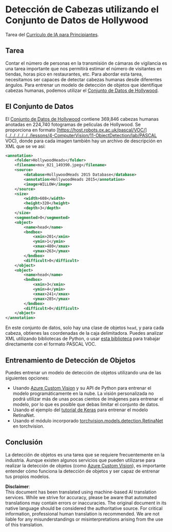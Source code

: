 # Detección de Cabezas utilizando el Conjunto de Datos de Hollywood

Tarea del [Currículo de IA para Principiantes](https://github.com/microsoft/ai-for-beginners).

## Tarea

Contar el número de personas en la transmisión de cámaras de vigilancia es una tarea importante que nos permitirá estimar el número de visitantes en tiendas, horas pico en restaurantes, etc. Para abordar esta tarea, necesitamos ser capaces de detectar cabezas humanas desde diferentes ángulos. Para entrenar un modelo de detección de objetos que identifique cabezas humanas, podemos utilizar el [Conjunto de Datos de Hollywood](https://www.di.ens.fr/willow/research/headdetection/).

## El Conjunto de Datos

El [Conjunto de Datos de Hollywood](https://www.di.ens.fr/willow/research/headdetection/release/HollywoodHeads.zip) contiene 369,846 cabezas humanas anotadas en 224,740 fotogramas de películas de Hollywood. Se proporciona en formato [https://host.robots.ox.ac.uk/pascal/VOC/](../../../../../../lessons/4-ComputerVision/11-ObjectDetection/lab/PASCAL VOC), donde para cada imagen también hay un archivo de descripción en XML que se ve así:

```xml
<annotation>
	<folder>HollywoodHeads</folder>
	<filename>mov_021_149390.jpeg</filename>
	<source>
		<database>HollywoodHeads 2015 Database</database>
		<annotation>HollywoodHeads 2015</annotation>
		<image>WILLOW</image>
	</source>
	<size>
		<width>608</width>
		<height>320</height>
		<depth>3</depth>
	</size>
	<segmented>0</segmented>
	<object>
		<name>head</name>
		<bndbox>
			<xmin>201</xmin>
			<ymin>1</ymin>
			<xmax>480</xmax>
			<ymax>263</ymax>
		</bndbox>
		<difficult>0</difficult>
	</object>
	<object>
		<name>head</name>
		<bndbox>
			<xmin>3</xmin>
			<ymin>4</ymin>
			<xmax>241</xmax>
			<ymax>285</ymax>
		</bndbox>
		<difficult>0</difficult>
	</object>
</annotation>
```

En este conjunto de datos, solo hay una clase de objetos `head`, y para cada cabeza, obtienes las coordenadas de la caja delimitadora. Puedes analizar XML utilizando bibliotecas de Python, o usar [esta biblioteca](https://pypi.org/project/pascal-voc/) para trabajar directamente con el formato PASCAL VOC.

## Entrenamiento de Detección de Objetos

Puedes entrenar un modelo de detección de objetos utilizando una de las siguientes opciones:

* Usando [Azure Custom Vision](https://docs.microsoft.com/azure/cognitive-services/custom-vision-service/quickstarts/object-detection?tabs=visual-studio&WT.mc_id=academic-77998-cacaste) y su API de Python para entrenar el modelo programáticamente en la nube. La visión personalizada no podrá utilizar más de unas pocas cientos de imágenes para entrenar el modelo, por lo que es posible que debas limitar el conjunto de datos.
* Usando el ejemplo del [tutorial de Keras](https://keras.io/examples/vision/retinanet/) para entrenar el modelo RetinaNet.
* Usando el módulo incorporado [torchvision.models.detection.RetinaNet](https://pytorch.org/vision/stable/_modules/torchvision/models/detection/retinanet.html) en torchvision.

## Conclusión

La detección de objetos es una tarea que se requiere frecuentemente en la industria. Aunque existen algunos servicios que pueden utilizarse para realizar la detección de objetos (como [Azure Custom Vision](https://docs.microsoft.com/azure/cognitive-services/custom-vision-service/quickstarts/object-detection?tabs=visual-studio&WT.mc_id=academic-77998-cacaste)), es importante entender cómo funciona la detección de objetos y ser capaz de entrenar tus propios modelos.

**Disclaimer**:  
This document has been translated using machine-based AI translation services. While we strive for accuracy, please be aware that automated translations may contain errors or inaccuracies. The original document in its native language should be considered the authoritative source. For critical information, professional human translation is recommended. We are not liable for any misunderstandings or misinterpretations arising from the use of this translation.